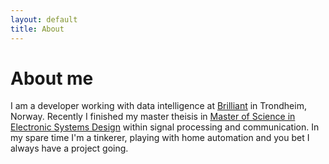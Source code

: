 ```yaml
---
layout: default
title: About
---
```

# About me
I am a developer working with data intelligence at <a href="https://brilliant.no/" ><span class="label">Brilliant</span></a> in Trondheim, Norway. 
		Recently I finished my master theisis in <a href="https://www.ntnu.no/studier/mtelsys" ><span class="label">Master of Science in Electronic Systems Design</span></a> within signal processing and communication.
		In my spare time I'm a tinkerer, playing with home automation and you bet I always have a project going.